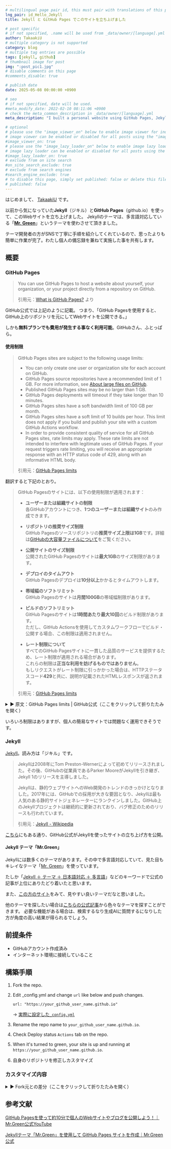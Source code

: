 ```yaml
---
# multilingual page pair id, this must pair with translations of this page. (This name must be unique)
lng_pair: id_Hello_Jekyll
title: Jekyll と GitHub Pages でこのサイトを立ち上げました

# post specific
# if not specified, .name will be used from _data/owner/[language].yml
author: TakaakiU
# multiple category is not supported
category: blog
# multiple tag entries are possible
tags: [jekyll, github]
# thumbnail image for post
img: ":post_pic1.jpg"
# disable comments on this page
#comments_disable: true

# publish date
date: 2025-05-08 00:00:00 +0900

# seo
# if not specified, date will be used.
#meta_modify_date: 2022-02-10 08:11:06 +0900
# check the meta_common_description in _data/owner/[language].yml
meta_description: "I built a personal website using GitHub Pages, Jekyll, and the Jekyll theme Mr. Green. I'll share the site along with a simple overview of the steps I took to create it."

# optional
# please use the "image_viewer_on" below to enable image viewer for individual pages or posts (_posts/ or [language]/_posts folders).
# image viewer can be enabled or disabled for all posts using the "image_viewer_posts: true" setting in _data/conf/main.yml.
#image_viewer_on: true
# please use the "image_lazy_loader_on" below to enable image lazy loader for individual pages or posts (_posts/ or [language]/_posts folders).
# image lazy loader can be enabled or disabled for all posts using the "image_lazy_loader_posts: true" setting in _data/conf/main.yml.
#image_lazy_loader_on: true
# exclude from on site search
#on_site_search_exclude: true
# exclude from search engines
#search_engine_exclude: true
# to disable this page, simply set published: false or delete this file
# published: false
---
```


はじめまして、 [TakaakiU](https://github.com/takaakiu) です。

以前から気になっていた**Jekyll**（ジキル）と**GitHub Pages**（github.io）を使って、このWebサイトを立ち上げました。
Jekyllのテーマは、多言語対応している「**[Mr. Green](https://github.com/MrGreensWorkshop/MrGreen-JekyllTheme)**」というテーマを使わさせて頂きました。

テーマ開発者の方がSNSで丁寧に手順を紹介してくれているので、思ったよりも簡単に作業が完了。わたし個人の備忘録を兼ねて実施した事を共有します。

## 概要

### GitHub Pages

> You can use GitHub Pages to host a website about yourself, your organization, or your project directly from a repository on GitHub.
>
> 引用元：[What is GitHub Pages?](https://docs.github.com/en/pages/getting-started-with-github-pages/what-is-github-pages) より

GitHub公式では上記のように記載。
つまり、「GitHub Pagesを使用すると、GitHub上のリポジトリを元にしてWebサイトを公開できる。」

しかも**無料プランでも費用が発生する事なく利用可能**。GitHubさん、ふとっぱら。

#### 使用制限

> GitHub Pages sites are subject to the following usage limits:
>
> - You can only create one user or organization site for each account on GitHub.
> - GitHub Pages source repositories have a recommended limit of 1 GB. For more information, see [About large files on GitHub](https://docs.github.com/en/repositories/working-with-files/managing-large-files/about-large-files-on-github#file-and-repository-size-limitations).
> - Published GitHub Pages sites may be no larger than 1 GB.
> - GitHub Pages deployments will timeout if they take longer than 10 minutes.
> - GitHub Pages sites have a soft bandwidth limit of 100 GB per month.
> - GitHub Pages sites have a soft limit of 10 builds per hour. This limit does not apply if you build and publish your site with a custom GitHub Actions workflow.
> - In order to provide consistent quality of service for all GitHub Pages sites, rate limits may apply. These rate limits are not intended to interfere with legitimate uses of GitHub Pages. If your request triggers rate limiting, you will receive an appropriate response with an HTTP status code of 429, along with an informative HTML body.
>
> 引用元：[GitHub Pages limits](https://docs.github.com/en/pages/getting-started-with-github-pages/github-pages-limits)

翻訳すると下記のとおり。

> GitHub Pagesのサイトには、以下の使用制限が適用されます：
>
> - **ユーザーまたは組織サイトの制限**  
>   各GitHubアカウントにつき、**1つのユーザーまたは組織サイト**のみ作成できます。
>
> - **リポジトリの推奨サイズ制限**  
>   GitHub Pagesのソースリポジトリの**推奨サイズ上限は1GB**です。詳細は[GitHubの大容量ファイルについて](https://docs.github.com/en/github/managing-large-files/about-large-files-on-github)をご覧ください。
>
> - **公開サイトのサイズ制限**  
>   公開されたGitHub Pagesのサイトは**最大1GB**のサイズ制限があります。
>
> - **デプロイのタイムアウト**  
>   GitHub Pagesのデプロイは**10分以上**かかるとタイムアウトします。
>
> - **帯域幅のソフトリミット**  
>   GitHub Pagesのサイトは**月間100GB**の帯域幅制限があります。
>
> - **ビルドのソフトリミット**  
>   GitHub Pagesのサイトは**1時間あたり最大10回**のビルド制限があります。  
>   ただし、GitHub Actionsを使用してカスタムワークフローでビルド・公開する場合、この制限は適用されません。
>
> - **レート制限について**  
>   すべてのGitHub Pagesサイトに一貫した品質のサービスを提供するため、レート制限が適用される場合があります。  
>   これらの制限は**正当な利用を妨げるものではありません**。  
>   もしリクエストがレート制限に引っかかった場合は、HTTPステータスコード**429**と共に、説明が記載されたHTMLレスポンスが返されます。
>
> 引用元：[GitHub Pages limits](https://docs.github.com/en/pages/getting-started-with-github-pages/github-pages-limits)

<details markdown="1">

<summary>▶ 原文：GitHub Pages limits | GitHub公式（ここをクリックして折りたたみを開く）</summary>

**折りたたみ - ここから**

---

## Usage limits

GitHub Pages is not intended for or allowed to be used as a free web-hosting service to run your online business, e-commerce site, or any other website that is primarily directed at either facilitating commercial transactions or providing commercial software as a service (SaaS). GitHub Pages sites shouldn't be used for sensitive transactions like sending passwords or credit card numbers.

In addition, your use of GitHub Pages is subject to the [GitHub Terms of Service](https://docs.github.com/en/site-policy/github-terms/github-terms-of-service), including the restrictions on get-rich-quick schemes, sexually obscene content, and violent or threatening content or activity.

GitHub Pages sites are subject to the following usage limits:

- You can only create one user or organization site for each account on GitHub.

- GitHub Pages source repositories have a recommended limit of 1 GB. For more information, see [About large files on GitHub](https://docs.github.com/en/repositories/working-with-files/managing-large-files/about-large-files-on-github#file-and-repository-size-limitations).

- Published GitHub Pages sites may be no larger than 1 GB.

- GitHub Pages deployments will timeout if they take longer than 10 minutes.

- GitHub Pages sites have a soft bandwidth limit of 100 GB per month.

- GitHub Pages sites have a soft limit of 10 builds per hour. This limit does not apply if you build and publish your site with a custom GitHub Actions workflow.

- In order to provide consistent quality of service for all GitHub Pages sites, rate limits may apply. These rate limits are not intended to interfere with legitimate uses of GitHub Pages. If your request triggers rate limiting, you will receive an appropriate response with an HTTP status code of `429`, along with an informative HTML body.

If your site exceeds these usage quotas, we may not be able to serve your site, or you may receive a polite email from GitHub Support suggesting strategies for reducing your site's impact on our servers, including putting a third-party content distribution network (CDN) in front of your site, making use of other GitHub features such as releases, or moving to a different hosting service that might better fit your needs.

---

**折りたたみ - ここまで**

</details>

いろいろ制限はありますが、個人の簡易なサイトでは問題なく運用できそうです。

### Jekyll

[Jekyll](https://jekyllrb.com/)。読み方は「ジキル」です。

> Jekyllは2008年にTom Preston-Wernerによって初めてリリースされました。その後、GitHubの従業員であるParker MooreがJekyllを引き継ぎ、Jekyll 1のリリースを主導しました。
> 
> Jekyllは、静的ウェブサイトへのWeb開発のトレンドのきっかけとなりました。2017年には、GitHubでの採用が大きな要因となり、Jekyllは最も人気のある静的サイトジェネレーターにランクインしました。GitHub上のJekyllプロジェクトは継続的に更新されており、バグ修正のためのリリースも行われています。
> 
> 引用元：[Jekyll - Wikipedia](https://en.wikipedia.org/wiki/Jekyll_(software)#History)

[こちら](https://docs.github.com/en/pages/setting-up-a-github-pages-site-with-jekyll/creating-a-github-pages-site-with-jekyll)にもある通り、GitHub公式がJekyllを使ったサイトの立ち上げ方を公開。

#### Jekyll テーマ「Mr.Green」

Jekyllには数多くのテーマがあります。その中で多言語対応していて、見た目もキレイなテーマ「[Mr. Green](https://github.com/MrGreensWorkshop/MrGreen-JekyllTheme)」を使っています。

たしか「[Jekyll ＋ テーマ ＋ 日本語対応 ＋ 多言語](https://www.google.com/search?q=Jekyll+テーマ+日本語対応+多言語)」などのキーワードで公式の記事が上位にありたどり着いたと思います。

また、[この方のサイト](https://blog.ingen084.net/posts/2023-06-18-renew-again)をみて、見やすい良いテーマだなと思いました。

他のテーマを探したい場合は[こちらの公式記事](https://jekyllrb.com/docs/themes/)から色々なテーマを探すことができます。
必要な機能がある場合は、検索するなり生成AIに質問するになりした方が角度の高い結果が得られるでしょう。


## 前提条件

- GitHubアカウント作成済み
- インターネット環境に接続していること

## 構築手順

1. Fork the repo.

1. Edit _config.yml and change `url` like below and push changes.

    ```
    url: "https://your_github_user_name.github.io"
    ```

    → [実際に設定した`_config.yml`](https://github.com/takaakiu/takaakiu.github.io/blob/main/_config.yml)

1. Rename the repo name to `your_github_user_name.github.io`.

1. Check Deploy status `Actions` tab on the repo.

1. When it's turned to green, your site is up and running at
    `https://your_github_user_name.github.io`.

1. 自身のリポジトリを修正しカスタマイズ

### カスタマイズ内容

<details markdown="1">

<summary>▶ Fork元との差分（ここをクリックして折りたたみを開く）</summary>

**折りたたみ - ここから**

---

#### _data/conf/main.yml

```diff:_data/conf/main.yml
- language_switch_lang_list: [en, ja, pt, fr, zh, ko, tr, es]
+ # language_switch_lang_list: [en, ja, pt, fr, zh, ko, tr, es]
+ language_switch_lang_list: [en, ja]
```

#### _data/content/projects/en.yml

```diff:_data/content/projects/en.yml
# you can move this content to front matter of [language]/tabs/projects.md
###########################################################
#                Projects Page Data
###########################################################
page_data:
  main:
    header: "Projects"
-     info: "Your Project page description."
+     info: "Post project development records, documents, and notices."
    text_color: "white"
    # if you don't want to use background image, comment it. back_color will be activated.
    img: ":projects-heading.jpg"
    back_color: "lightblue"

  category:
-     - title: "Example"
-       type: id_example
+     - title: "Dev Logs"
+       type: id_devlogs
      color: "gray"
-     - title: "Picture"
-       type: id_picture 
+     - title: "Documents"
+       type: id_documents
      color: "#62b462"
-     - title: "Quote"
-       type: id_quote 
+     - title: "Notices"
+       type: id_notices
      color: "#2FD0ED"

  list:
-     # example
-     - type: id_example
-       project_name: "Example Project"
-       project_excerpt: "Examples"
+     # devlogs
+     - type: id_devlogs
+       project_name: "Nitaku"
+       project_excerpt: "A mobile app that allows you to create a tier table by repeating two choices."
      img: ":project1_thumb.jpg"
      img_title: "img title1"
-       date: "2021-03-13"
+       date: "2025-05-18"
      post: |
-         # Examples
+         # Dev Logs

        This is an example page to display markdown related styles for Mr. Green Jekyll Theme.

        ### Headings (centered)
        {:data-align="center"}

        # Heading 1

        ## Heading 2

        ### Heading 3

        #### Heading 4

        ##### Heading 5

        ###### Heading 6

        ***

        ### Paragraphs

        #### Paragraph

        **William Shakespeare**, Let me not to the marriage of true minds
        Admit impediments. Love is not love
        Which alters when it alteration finds,
        Or bends with the remover to remove.
        O no, it is an ever-fixed mark
        That looks on tempests and is never shaken;
        It is the star to every wand'ring barque,
        Whose worth's unknown, although his height be taken.
        Love's not Time's fool, though rosy lips and cheeks
        Within his bending sickle's compass come;
        Love alters not with his brief hours and weeks,
        But bears it out even to the edge of doom.
        If this be error and upon me proved,
        I never writ, nor no man ever loved.

        #### Texts

        Quoted text `Hello world`

        Bold text **Hello world**

        Italic text _Hello world_

        kbd text <kbd>Hello world</kbd>

        #### Blockquote

        > **William Shakespeare**, Let me not to the marriage of true minds
        Admit impediments. Love is not love
        Which alters when it alteration finds,
        Or bends with the remover to remove.
        O no, it is an ever-fixed mark
        That looks on tempests and is never shaken;
        It is the star to every wand'ring barque,
        Whose worth's unknown, although his height be taken.
        Love's not Time's fool, though rosy lips and cheeks
        Within his bending sickle's compass come;
        Love alters not with his brief hours and weeks,
        But bears it out even to the edge of doom.
        If this be error and upon me proved,
        I never writ, nor no man ever loved.

        ### Link

        This is [Mr. Green Jekyll Theme](https://github.com/MrGreensWorkshop/MrGreen-JekyllTheme), a simple theme built for [Jekyll](https://jekyllrb.com/).

        ### Picture

        ![such a lovely place](:projects-heading.jpg)

        ### Picture (centered)

        ![such a lovely place](:project1_thumb.jpg){:data-align="center"}

        ### Lists

        - Apple
        - Banana
        - Orange

        1. Fruits
            1. Apples
                - Granny Smith
                - Mutsu
            1. Bananas
                - Cavendish
                - Red
        1. Vegetables

        ***

        ### Tables

        #### Small Table (centered)

        | Fruits(not aligned) | Alignment (centered) | num (right align) |
        | ------------------- | :------------------: | ----------------: |
        | Apple               |       centered       |              9999 |
        | Banana              |  centered long text  |               999 |
        | Orange              |       centered       |                99 |
        | Lemon               |       centered       |                 9 |
        {:data-align="center"}

        #### Wide Table (centered)

        scroll enabled when page is narrow

        | Fruits | num (left align) | num (right align) | num  | num  | num  |
        | ------ | :--------------- | ----------------: | ---- | ---- | ---- |
        | Apple  | 1111             |              1111 | 2222 | 3333 | 4444 |
        | Banana | 111              |               111 | 222  | 333  | 444  |
        | Orange | 11               |                11 | 22   | 33   | 44   |
        | Lemon  | 1                |                 1 | 2    | 3    | 4    |
        {:data-align="center"}

        #### Wider Table

        scroll enabled when page is narrow

        | Fruits | num (left align) | num (right align) | num  | num  | num  | num  | num  | num  |
        | ------ | :--------------- | ----------------: | ---- | ---- | ---- | ---- | ---- | ---- |
        | Apple  | 1111             |              1111 | 2222 | 3333 | 4444 | 5555 | 6666 | 7777 |
        | Banana | 111              |               111 | 222  | 333  | 444  | 555  | 666  | 777  |
        | Orange | 11               |                11 | 22   | 33   | 44   | 55   | 66   | 77   |
        | Lemon  | 1                |                 1 | 2    | 3    | 4    | 5    | 6    | 7    |

        ### Code

        #### Quote

        ```python
        for i in range(5, 10):
          print(i)
        ```

-     # picture 
-     - type: id_picture 
-       project_name: "Example Project"
-       project_excerpt: "Picture"
+     # documents
+     - type: id_documents
+       project_name: "Documents"
+       project_excerpt: "Post project tutorials, guides, specifications, and manuals."
      img: ":project2_thumb.jpg"
      img_title: "img title2"
-       date: "2021-04-23"
+       date: "2025-05-18"
      post: |
        # Title
        This is project content.

        ![Image](:project2_thumb.jpg)

-     # quote
-     - type: id_quote 
- 	      project_name: "Example Project"
-       project_excerpt: "William Shakespeare"
+     # notices
+     - type: id_notices
+       project_name: "Notices"
+       project_excerpt: "Post updates and defect information on deliverables."
      #img: ":project1_thumb.jpg"
      #img_title: "img title3"
      date: "2021-05-27"
      post: |
        Let me not to the marriage of true minds
        Admit impediments. Love is not love
        Which alters when it alteration finds,
        Or bends with the remover to remove.
        O no, it is an ever-fixed mark
        That looks on tempests and is never shaken;
        It is the star to every wand'ring barque,
        Whose worth's unknown, although his height be taken.
        Love's not Time's fool, though rosy lips and cheeks
        Within his bending sickle's compass come;
        Love alters not with his brief hours and weeks,
        But bears it out even to the edge of doom.
        If this be error and upon me proved,
        I never writ, nor no man ever loved.
-     - type: id_quote 
+     - type: id_notices
      project_name: "Example Project"
      project_excerpt: "Albert Einstein"
      img: ":project2_thumb.jpg"
      img_title: "img title4"
      date: "2021-06-08"
      post: |
        Two things are infinite: the universe and human stupidity; and I'm not sure about the universe.
-     - type: id_quote 
+     - type: id_notices
      project_name: "Example Project"
      project_excerpt: "Mae West"
      img: ":project1_thumb.jpg"
      img_title: "img title5"
      date: "2021-08-20"
      post: |
        You only live once, but if you do it right, once is enough.
-     - type: id_quote 
+     - type: id_notices
      project_name: "Example Project"
      project_excerpt: "Mahatma Gandhi "
      img: ":project2_thumb.jpg"
      img_title: "img title6"
      date: "2021-12-20"
      post: |
        Be the change that you wish to see in the world.

```

#### _data/content/projects/ja.yml

```diff:_data/content/projects/ja.yml
# you can move this content to front matter of [language]/tabs/projects.md
###########################################################
#                Projects Page Data
###########################################################
page_data:
  main:
    header: "プロジェクト"
-     info: "プロジェクトページの説明はこちら。"
+     info: "プロジェクトの開発記録やドキュメント、お知らせを掲載。"
    text_color: "white"
    # if you don't want to use background image, comment it. back_color will be activated.
    img: ":projects-heading.jpg"
    back_color: "lightblue"

  category:
-     - title: "例"
-       type: id_example
+     - title: "開発ログ"
+       type: id_devlogs
      color: "gray"
-     - title: "写真"
-       type: id_picture 
+     - title: "ドキュメント"
+       type: id_documents
      color: "#62b462"
-     - title: "名言"
-       type: id_quote 
+     - title: "お知らせ"
+       type: id_notices
      color: "#2FD0ED"

  list:
-     # example
-     - type: id_example 
-       project_name: "サンプルプロジェクト"
-       project_excerpt: "例"
+     # devlogs
+     - type: id_devlogs
+       project_name: "二択（nitaku）"
+       project_excerpt: "2つの選択肢を繰り返すことで、Tier表を作成できるモバイルアプリ。"
      img: ":project1_thumb.jpg"
      img_title: "img title1"
-       date: "2021-03-13"
+       date: "2025-05-18"
      post: |
-         # Examples
+         # Dev Logs

        This is an example page to display markdown related styles for Mr. Green Jekyll Theme.

        ### Headings (centered)
        {:data-align="center"}

        # Heading 1

        ## Heading 2

        ### Heading 3

        #### Heading 4

        ##### Heading 5

        ###### Heading 6

        ***

        ### Paragraphs

        #### Paragraph

        **William Shakespeare**, Let me not to the marriage of true minds
        Admit impediments. Love is not love
        Which alters when it alteration finds,
        Or bends with the remover to remove.
        O no, it is an ever-fixed mark
        That looks on tempests and is never shaken;
        It is the star to every wand'ring barque,
        Whose worth's unknown, although his height be taken.
        Love's not Time's fool, though rosy lips and cheeks
        Within his bending sickle's compass come;
        Love alters not with his brief hours and weeks,
        But bears it out even to the edge of doom.
        If this be error and upon me proved,
        I never writ, nor no man ever loved.

        #### Texts

        Quoted text `Hello world`

        Bold text **Hello world**

        Italic text _Hello world_

        kbd text <kbd>Hello world</kbd>

        #### Blockquote

        > **William Shakespeare**, Let me not to the marriage of true minds
        Admit impediments. Love is not love
        Which alters when it alteration finds,
        Or bends with the remover to remove.
        O no, it is an ever-fixed mark
        That looks on tempests and is never shaken;
        It is the star to every wand'ring barque,
        Whose worth's unknown, although his height be taken.
        Love's not Time's fool, though rosy lips and cheeks
        Within his bending sickle's compass come;
        Love alters not with his brief hours and weeks,
        But bears it out even to the edge of doom.
        If this be error and upon me proved,
        I never writ, nor no man ever loved.

        ### Link

        This is [Mr. Green Jekyll Theme](https://github.com/MrGreensWorkshop/MrGreen-JekyllTheme), a simple theme built for [Jekyll](https://jekyllrb.com/).

        ### Picture

        ![such a lovely place](:projects-heading.jpg)

        ### Picture (centered)

        ![such a lovely place](:project1_thumb.jpg){:data-align="center"}

        ### Lists

        - Apple
        - Banana
        - Orange

        1. Fruits
            1. Apples
                - Granny Smith
                - Mutsu
            1. Bananas
                - Cavendish
                - Red
        1. Vegetables

        ***

        ### Tables

        #### Small Table (centered)

        | Fruits(not aligned) | Alignment (centered) | num (right align) |
        | ------------------- | :------------------: | ----------------: |
        | Apple               |       centered       |              9999 |
        | Banana              |  centered long text  |               999 |
        | Orange              |       centered       |                99 |
        | Lemon               |       centered       |                 9 |
        {:data-align="center"}

        #### Wide Table (centered)

        scroll enabled when page is narrow

        | Fruits | num (left align) | num (right align) | num  | num  | num  |
        | ------ | :--------------- | ----------------: | ---- | ---- | ---- |
        | Apple  | 1111             |              1111 | 2222 | 3333 | 4444 |
        | Banana | 111              |               111 | 222  | 333  | 444  |
        | Orange | 11               |                11 | 22   | 33   | 44   |
        | Lemon  | 1                |                 1 | 2    | 3    | 4    |
        {:data-align="center"}

        #### Wider Table

        scroll enabled when page is narrow

        | Fruits | num (left align) | num (right align) | num  | num  | num  | num  | num  | num  |
        | ------ | :--------------- | ----------------: | ---- | ---- | ---- | ---- | ---- | ---- |
        | Apple  | 1111             |              1111 | 2222 | 3333 | 4444 | 5555 | 6666 | 7777 |
        | Banana | 111              |               111 | 222  | 333  | 444  | 555  | 666  | 777  |
        | Orange | 11               |                11 | 22   | 33   | 44   | 55   | 66   | 77   |
        | Lemon  | 1                |                 1 | 2    | 3    | 4    | 5    | 6    | 7    |

        ### Code

        #### Quote

        ```python
        for i in range(5, 10):
          print(i)
        ```

-     # picture 
-     - type: id_picture 
-       project_name: "サンプルプロジェクト"
-       project_excerpt: "写真"
+     # documents
+     - type: id_documents
+       project_name: "ドキュメント"
+       project_excerpt: "プロジェクトに関するチュートリアル、ガイド、仕様書、マニュアルを掲載。"
      img: ":project2_thumb.jpg"
      img_title: "img title2"
-       date: "2021-04-23"
+       date: "2025-05-18"
      post: |
        # Title
        This is project content.

        ![Image](:project2_thumb.jpg)

-     # quote
-     - type: id_quote 
-       project_name: "サンプルプロジェクト"
-       project_excerpt: "William Shakespeare"
+     # notices
+     - type: id_notices
+       project_name: "お知らせ"
+       project_excerpt: "成果物の更新や不具合情報を掲載。"
      #img: ":project1_thumb.jpg"
      #img_title: "img title3"
-       date: "2021-05-27"
+       date: "2025-05-18"
      post: |
        Let me not to the marriage of true minds
        Admit impediments. Love is not love
        Which alters when it alteration finds,
        Or bends with the remover to remove.
        O no, it is an ever-fixed mark
        That looks on tempests and is never shaken;
        It is the star to every wand'ring barque,
        Whose worth's unknown, although his height be taken.
        Love's not Time's fool, though rosy lips and cheeks
        Within his bending sickle's compass come;
        Love alters not with his brief hours and weeks,
        But bears it out even to the edge of doom.
        If this be error and upon me proved,
        I never writ, nor no man ever loved.
-     - type: id_quote
+     - type: id_notices
      project_name: "サンプルプロジェクト"
      project_excerpt: "Albert Einstein"
      img: ":project2_thumb.jpg"
      img_title: "img title4"
      date: "2021-06-08"
      post: |
        Two things are infinite: the universe and human stupidity; and I'm not sure about the universe.
-     - type: id_quote
+     - type: id_notices
      project_name: "サンプルプロジェクト"
      project_excerpt: "Mae West"
      img: ":project1_thumb.jpg"
      img_title: "img title5"
      date: "2021-08-20"
      post: |
        You only live once, but if you do it right, once is enough.
-     - type: id_quote
+     - type: id_notices
      project_name: "サンプルプロジェクト"
      project_excerpt: "Mahatma Gandhi "
      img: ":project2_thumb.jpg"
      img_title: "img title6"
      date: "2021-12-20"
      post: |
        Be the change that you wish to see in the world.
```

#### _data/lang/en.yml

```diff:_data/lang/en.yml
# Mr. Green Jekyll Theme (https://github.com/MrGreensWorkshop/MrGreen-JekyllTheme)
# Copyright (c) 2022 Mr. Green's Workshop https://www.MrGreensWorkshop.com
# Licensed under MIT

lng:
  name: English
  # based on ISO_639-1 https://en.wikipedia.org/wiki/List_of_ISO_639-1_codes
  code: en
  # specifically needed for open-graph meta og:locale. if open_graph or html_lng_with_country_code not enabled in _data/conf/main.yml, it's not necessary.
  # For html tags, you can enable or disable using html_lng_with_country_code defined in _data/conf/main.yml
  # based on ISO_3166-1 https://en.wikipedia.org/wiki/ISO_3166-1_alpha-2
  country: US
  switch_title: En
  offer:
    title: Language
    msg_page: View this page in English.
    # if page translation is not available, use this.
    msg_site: To home

date:
  # if %b is used in the long format, it will be replaced with the corresponding item in 'months' list below.
  long: "%b %-d, %Y"
  day: "%d"
  year: "%Y"
  # months itself also used in Archive page.
  months: [Jan, Feb, Mar, Apr, May, Jun, Jul, Aug, Sep, Oct, Nov, Dec]

not_found:
  header: Page not found
  line1: The page you requested could not be found.
  line2: Try menu, or site search if available.

no_translation_tooltip: No Translation

navigation:
  contact_header: Contact
  side_navigation_button: Side menu
  scroll_back_to_top: Back to top

color_scheme_switch_tooltip: Color scheme

search:
  placeholder: Search
  noResultText: No results were found.

image_viewer:
  load_error: The image could not be loaded.

copyright:
  additional_text: " All rights reserved."

creative_commons:
  some_rights_reserved: Some rights reserved.
  # check _data/owner/[language].yml for license type.
  by: Except where otherwise noted, content on this web site is licensed under a Creative Commons Attribution 4.0 International License.
  by-nd: Except where otherwise noted, content on this web site is licensed under a Creative Commons Attribution-NoDerivatives 4.0 International License.
  by-sa: Except where otherwise noted, content on this web site is licensed under a Creative Commons Attribution-ShareAlike 4.0 International License.
  by-nc: Except where otherwise noted, content on this web site is licensed under a Creative Commons Attribution-NonCommercial 4.0 International License.
  by-nc-nd: Except where otherwise noted, content on this web site is licensed under a Creative Commons Attribution-NonCommercial-NoDerivatives 4.0 International License.
  by-nc-sa: Except where otherwise noted, content on this web site is licensed under a Creative Commons Attribution-NonCommercial-ShareAlike 4.0 International License.

# for 404 layout
not-found:
  title: "404"

# for post layout
post:
  read_time:
    unit: " min"
    text: " read"
    # c for char w for word
    word_char: w
    # char or words per minute
    per_minute: 200
  pager_buttons:
-     older_post: "← Older Post"
-     newer_post: "Newer Post →"
+     older_post: "👈 Older Post"
+     newer_post: "Newer Post 👉"
    first_post: First
    last_post: Last
  comments:
    noscript: Please enable JavaScript to view the Comments.
    disqus:
      count_title: Comments
      click_to_load: "Load comments"
      consent:
        title: Comments (Disqus.com)
        text: >
          Comment feature is hosted by a third party. By showing the external content you accept the $terms and $privacy_policy of disqus.com.
          <br>If you prefer to opt out of targeted advertising, open $settings_link and click "opt-out" button and close. Return here and load comments.
        terms_link_text: Terms of Service
        privacy_link_text: Privacy Policy
        settings_link_text: this link
        button:
          load_once: Show only this time
          load_and_do_not_ask_again: Always show
  table_of_contents:
    heading: Contents
    tooltip:
      move: Drag to move
      close: Close
  share:
    heading: Share on
    link_copied: Link copied!
    tooltip:
      # keys need to match with _data/share.yml
      twitter: Twitter
      facebook: Facebook
      telegram: Telegram
      linkedin: LinkedIn
      email: Email
      copy_link: Copy link

# for post-list layout
post-list:
  title: Blog
  button_name: Blog
  upside_down_tabs:
    tab:
      all: All
      categories: Categories
      tags: Tags
      years: Years
      clear: Clear
      close: Close
      tooltip:
        clear: Clear
        close: Close
    msg:
      property_list:
        # keys need to match with /query/post-query.json
        tags: Tag
        category: Category
        year: Year
      # you can use these wildcards, {property} {value} {thumb}
      resultFoundTitleFormat: "{property} : {thumb}"

# for home layout
home:
  title: Welcome
  button_name: Home
  new_posts_title: New Articles
  new_posts_show_more_button: View More ...

# for archives layout
archives:
  title: Archive
  button_name: Archive
  page_header: Archive

# for about layout
about:
-   title: About
-   button_name: About
+   title: TakaakiU
+   button_name: TakaakiU
  email_title: email

# for links layout
links:
  title: Links
  button_name: Links
  link_text: Web site
  info_text: Info

# for projects layout
projects:
  title: Projects
  button_name: Projects
  read_more_text: Read more
  read_less_text: Read less

# for privacy-policy layout
privacy-policy:
  title: &privacy_policy_title Privacy policy

# constants to be replaced for
constants:
  greetings: Hello
  welcome: Welcome
-   sample: Sample
+   # sample: Sample

# for contact form
contact_form:
  button_name: Contact Form
  formLoadingText: Loading the Contact Form...

# for cookie consent
cookie_consent:
  privacy_policy_link_text: *privacy_policy_title
  side_nav_setting_button_tooltip: &cookie_settings Cookie settings
  panel_bar:
    msg: >
      This website uses cookies to optimize site functionality.
      It will be activated with your approval.
    privacy_msg: Check $privacy_link.
    buttons:
      accept: &accept_button Allow all
      settings: Customize
      deny: &deny_button Deny
      close: Close
  panel_settings:
    title: *cookie_settings
    msg: >
      This website uses cookies to optimize site functionality.
      It will be activated with your approval. Please click each item below for cookie policy.
    privacy_msg: Check $privacy_link.
    buttons:
      accept: *accept_button
      save: Allow selection
      deny: *deny_button
    always_active: Always active
    consent_types:
      necessary:
        title: Strictly necessary cookies
        info: >
          These cookies are essential for the website function and cannot be disable.
          They are usually set when site function like color scheme etc. is changed.
          These cookies do not store any personally identifiable information.
          $gtag_info
      analytics:
        title: Performance cookies
        info: $gtag_info
      preferences:
        title: Functionality cookies
        info: $gtag_info
      advertising:
        title: Targeting and advertising cookies
        info: $gtag_info
    gtag_info:
      # from https://support.google.com/tagmanager/answer/10718549#consent-types
      ad_storage: >
        Enables storage (such as cookies) related to advertising.
      analytics_storage: >
        Enables storage (such as cookies) related to analytics e.g. visit duration.
      functionality_storage: >
        Enables storage that supports the functionality of the website or app e.g. language settings.
      personalization_storage: >
        Enables storage related to personalization e.g. video recommendations.
      security_storage: >
        Enables storage related to security such as authentication functionality,
        fraud prevention, and other user protection.

```

#### _data/lang/ja.yml

```diff:_data/lang/ja.yml
# Mr. Green Jekyll Theme (https://github.com/MrGreensWorkshop/MrGreen-JekyllTheme)
# Copyright (c) 2022 Mr. Green's Workshop https://www.MrGreensWorkshop.com
# Licensed under MIT

lng:
  name: 日本語
  # based on ISO_639-1 https://en.wikipedia.org/wiki/List_of_ISO_639-1_codes
  code: ja
  # specifically needed for open-graph meta og:locale. if open_graph or html_lng_with_country_code not enabled in _data/conf/main.yml, it's not necessary.
  # For html tags, you can enable or disable using html_lng_with_country_code defined in _data/conf/main.yml
  # based on ISO_3166-1 https://en.wikipedia.org/wiki/ISO_3166-1_alpha-2
  country: JP
  switch_title: Jp
  offer:
    title: 言語
    msg_page: このページを日本語で表示する。
    # if page translation is not available, use this.
    msg_site: 日本語ホームへ

date:
  # if %b is used in the long format, it will be replaced with the corresponding item in 'months' list below.
  long: "%Y年%m月%d日"
  day: "%d日"
  year: "%Y年"
  # months itself also used in Archive page.
  months: [1月, 2月, 3月, 4月, 5月, 6月, 7月, 8月, 9月, 10月, 11月, 12月]

not_found:
  header: ページが見つかりませんでした。
  line1: リクエストされたページが見つかりませんでした。
  line2: メニューを試すか、利用可能な場合はサイト検索を試してください。

no_translation_tooltip: 訳がありません

navigation:
  contact_header: コンタクト
  side_navigation_button: サイドメニュー
  scroll_back_to_top: トップへ戻る

color_scheme_switch_tooltip: 配色

search:
  placeholder: 検索
  noResultText: 何も見つかりませんでした。

image_viewer:
  load_error: 画像が読み込めませんでした。

copyright:
  additional_text: " 著作権で保護されています。"

creative_commons:
  some_rights_reserved: 一部の権利は留保されています。
  # check _data/owner/[language].yml for license type.
  by: 特に明記されていない限り、このWebサイトのコンテンツはクリエイティブ・コモンズ 表示 4.0 国際 ライセンスの下に提供されています。
  by-nd: 特に明記されていない限り、このWebサイトのコンテンツはクリエイティブ・コモンズ 表示 - 改変禁止 4.0 国際 ライセンスの下に提供されています。
  by-sa: 特に明記されていない限り、このWebサイトのコンテンツはクリエイティブ・コモンズ 表示 - 継承 4.0 国際 ライセンスの下に提供されています。
  by-nc: 特に明記されていない限り、このWebサイトのコンテンツはクリエイティブ・コモンズ 表示 - 非営利 4.0 国際 ライセンスの下に提供されています。
  by-nc-nd: 特に明記されていない限り、このWebサイトのコンテンツはクリエイティブ・コモンズ 表示 - 非営利 - 改変禁止 4.0 国際 ライセンスの下に提供されています。
  by-nc-sa: 特に明記されていない限り、このWebサイトのコンテンツはクリエイティブ・コモンズ 表示 - 非営利 - 継承 4.0 国際 ライセンスの下に提供されています。

# for 404 layout
not-found:
  title: "404"

# for post layout
post:
  read_time:
    unit: "分"
    text: "で読めます"
    # c for char w for word
    word_char: c
    # char or words per minute
    per_minute: 500
  pager_buttons:
-     older_post: "← 古い投稿へ"
-     newer_post: "新しい投稿へ →"
+     older_post: "👈 古い記事へ"
+     newer_post: "新しい記事へ 👉"
    first_post: First
    last_post: Last
  comments:
    noscript: コメントを表示するには、JavaScriptを有効にしてください。
    disqus:
      count_title: コメント
      click_to_load: "コメントを表示する"
      consent:
        title: コメント (Disqus.com)
        text: >
          コメント機能はサードパーティによってホストされています。 外部コンテンツを表示することにより、disqus.comの$termsと$privacy_policyに同意したことになります。
          <br>ターゲットを絞った広告をオプトアウトする場合は、$settings_linkを開き、「opt-out」ボタンをクリックして閉じます。 ここに戻ってコメントを表示してください。
        terms_link_text: 利用規約
        privacy_link_text: プライバシーポリシー
        settings_link_text: このリンク
        button:
          load_once: 今回のみ表示
          load_and_do_not_ask_again: 常に表示
  table_of_contents:
    heading: 見出し
    tooltip:
      move: ドラッグして移動
      close: 閉じる
  share:
    heading: シェア
    link_copied: リンクがコピーされました!
    tooltip:
      # keys need to match with _data/share.yml
      twitter: Twitter
      facebook: Facebook
      telegram: Telegram
      linkedin: LinkedIn
      email: メール
      copy_link: リンクをコピー

# for post-list layout
post-list:
  title: ブログ
  button_name: ブログ
  upside_down_tabs:
    tab:
      all: 全て
      categories: カテゴリー
      tags: タグ
      years: 年
      clear: クリア
      close: 閉じる
      tooltip:
        clear: クリア
        close: 閉じる
    msg:
      property_list:
        # keys need to match with /query/post-query.json
        tags: タグ
        category: カテゴリー
        year: 年
      # you can use these wildcards, {property} {value} {thumb}
      resultFoundTitleFormat: "{property} : {thumb}"

# for home layout
home:
  title: ようこそ
  button_name: ホーム
  new_posts_title: 新着記事
  new_posts_show_more_button: もっと見る ...

# for archives layout
archives:
  title: アーカイブ
  button_name: アーカイブ
  page_header: アーカイブ

# for about layout
about:
-   title: 私について
-   button_name: 私について
+   title: TakaakiU
+   button_name: TakaakiU
  email_title: メール

# for links layout
links:
  title: リンク
  button_name: リンク
  link_text: Webサイト
  info_text: 説明

# for projects layout
projects:
  title: プロジェクト
  button_name: プロジェクト
  read_more_text: 続きを読む
  read_less_text: 閉じる

# for privacy-policy layout
privacy-policy:
  title: &privacy_policy_title プライバシーポリシー

# constants to be replaced for
constants:
  greetings: こんにちは
  welcome: ようこそ
-   sample: サンプル
+   # sample: サンプル

# for contact form
contact_form:
  button_name: お問い合わせフォーム
  formLoadingText: お問い合わせフォームの読み込み中…

# for cookie consent
cookie_consent:
  privacy_policy_link_text: *privacy_policy_title
  side_nav_setting_button_tooltip: &cookie_settings クッキー設定
  panel_bar:
    msg: >
      当Webサイトは、機能を最適化するためにクッキーを使用しています。
      承認後に有効になります。
    privacy_msg: $privacy_linkを確認する。
    buttons:
      accept: &accept_button 全て許可
      settings: 設定
      deny: &deny_button 拒否
      close: 閉じる
  panel_settings:
    title: *cookie_settings
    msg: >
      当Webサイトは、機能を最適化するためにクッキーを使用しています。
      承認後に有効になります。クッキーポリシーについては、以下の各項目をクリックしてください。
    privacy_msg: $privacy_linkを確認する。
    buttons:
      accept: *accept_button
      save: 選択を許可
      deny: *deny_button
    always_active: 常時有効
    consent_types:
      necessary:
        title: 不可欠なクッキー
        info: >
          このCookieは、Webサイトの機能に不可欠であり、無効にすることはできません。
          通常、配色などのサイト機能を変更したときに設定されます。
          このCookieには、個人を特定できる情報は保存されません。
          $gtag_info
      analytics:
        title: パフォーマンスクッキー
        info: $gtag_info
      preferences:
        title: 機能性クッキー
        info: $gtag_info
      advertising:
        title: ターゲティング広告クッキー
        info: $gtag_info
    gtag_info:
      # from https://support.google.com/tagmanager/answer/10718549#consent-types
      ad_storage: >
        広告に関連する保存（Cookie など）を有効にします。
      analytics_storage: >
        訪問時の滞在時間などの分析に関連する保存（Cookie など）を有効にします。
      functionality_storage: >
        Webサイトまたはアプリの機能（言語設定など）をサポートする保存を有効にします。
      personalization_storage: >
        おすすめの動画など、パーソナライズに関連する保存を有効にします。
      security_storage: >
        認証機能、不正行為防止、その他のユーザー保護など、
        セキュリティに関連する保存を有効にします。

```

#### _data/owner/en.yml

```diff:_data/owner/en.yml
###########################################################
# Owner's Personal Information
###########################################################
# This is your brand name
- brand: "Your Brand"
+ brand: "takaakiu.github.io"

# text below the brand name
brand_sub_text: "$site_sample"

# used for seo meta post author (if it's not defined in post)
- name: "Your Name"
+ name: "TakaakiU"

# home page top header texts
home:
  # you can also use $site_brand, $site_greetings, $site_welcome in line1 and line2 for replacing texts.
  top_header_line1: "$site_welcome"
  # if commented, top header will be a single line
  top_header_line2: "$site_brand"

# about page sub title
about:
  sub_title: "$site_sample"

# if you don't want to add copyright year, comment or leave it blank.
# the year during which the claimed copyright for the work was first asserted.
- copyright_start_year: "2022"
+ copyright_start_year: "2025"

# make sure creative_commons.enable is true in _data/conf/main.yml file
creative_commons:
  # choose your license from https://creativecommons.org/choose/?lang=en
  # then check link address below Selected License and make sure it matches with the list below

  # select one below
  # 1. by        Attribution 4.0 International
  # 2. by-nd     Attribution-NoDerivatives 4.0 International
  # 3. by-sa     Attribution-ShareAlike 4.0 International
  # 4. by-nc     Attribution-NonCommercial 4.0 International
  # 5. by-nc-nd  Attribution-NonCommercial-NoDerivatives 4.0 International
  # 6. by-nc-sa  Attribution-NonCommercial-ShareAlike 4.0 International
-   license_type: "by-sa"
+   license_type: "by"

# seo meta this is needed for each language
# If meta_description is not defined in front matter, it's created from (post / page) content,
# if it has no content, this will be used for page description. It is also used in manifest.json
- meta_common_description: "Your meta description."
+ meta_common_description: "This site was set up to document my personal development experiences and deliverables."

# contact options (side nav bottom and about page)
# the order of the items will be shown as here.
# comment to remove any contact item
contacts:
-   #- github: ""
+   - github: "takaakiu"
  #- email: ""
  #- linkedin: ""
-   #- twitter: ""
+   - twitter: "takaakiu_81z"
  #- mastodon: ""
  #- instagram: ""
  #- youtube: ""
  #- facebook: ""
# to add more, check the _data/const/contact.yml file
#  - your_new_contact: ""

# make sure one of comment engine is enabled in _data/conf/posts.yml file
comments:
  # Create a Disqus account and fill out the items below.
  disqus:
    shortname: ""
  # To use Giscus, go to https://giscus.app and look for the "Configuration".
  # - Enter your repository name, and it will create the following settings for you under "Enable giscus".
  # - Get the corresponding items and fill in the items below.
  # For other settings, please check the _data/conf/posts.yml file.
  giscus:
    repo: ""
    repo-id: ""
    category: ""
    category-id: ""

# if no id is provided, this feature will be disabled.
# make sure your environment does not match with google.analytics.ignore in _data/conf/main.yml
google_analytics_id: ""

# there are different ways to verify web page. One is adding this as meta into html.
# make sure you set meta.google_site_verify: true in _data/conf/main.yml
# make sure your environment does not match with google.site_verification.ignore in _data/conf/main.yml
google_site_verification: ""

# make sure you set contact_form.enable: true in _data/conf/main.yml
# - Create a form in Google Forms. You can use the template named "Contact Information".
# - Customize the form colors and response validation according to your needs.
# - To disable forced Google sign-in, go to "Settings > Response" and switch off the "Limit to 1 response".
# - Click the "Send" button at the top right.
# - Click the link icon from "Send via" list and copy the link.
# - Then paste the link between double quotes.
google_forms_contact_form_url: ""

```

#### _data/owner/ja.yml

```diff:_data/owner/ja.yml
###########################################################
# Owner's Personal Information
###########################################################
# This is your brand name
- brand: "サイト名"
+ brand: "takaakiu.github.io"

# text below the brand name
brand_sub_text: "$site_sample"

# used for seo meta post author (if it's not defined in post)
- name: "作者名"
+ name: "TakaakiU"

# home page top header texts
home:
  # you can also use $site_brand, $site_greetings, $site_welcome in line1 and line2 for replacing texts.
  top_header_line1: "$site_welcome"
  # if commented, top header will be a single line
  top_header_line2: "$site_brand"

# about page sub title
about:
  sub_title: "$site_sample"

# if you don't want to add copyright year, comment or leave it blank.
# the year during which the claimed copyright for the work was first asserted.
- copyright_start_year: "2022"
+ copyright_start_year: "2025"

# make sure creative_commons.enable is true in _data/conf/main.yml file
creative_commons:
  # choose your license from https://creativecommons.org/choose/?lang=en
  # then check link address below Selected License and make sure it matches with the list below

  # select one below
  # 1. by        Attribution 4.0 International
  # 2. by-nd     Attribution-NoDerivatives 4.0 International
  # 3. by-sa     Attribution-ShareAlike 4.0 International
  # 4. by-nc     Attribution-NonCommercial 4.0 International
  # 5. by-nc-nd  Attribution-NonCommercial-NoDerivatives 4.0 International
  # 6. by-nc-sa  Attribution-NonCommercial-ShareAlike 4.0 International
-   license_type: "by-sa"
+   license_type: "by"

# seo meta this is needed for each language
# If meta_description is not defined in front matter, it's created from (post / page) content,
# if it has no content, this will be used for page description. It is also used in manifest.json
- meta_common_description: "メタディスクリプション"
+ meta_common_description: "このサイトは、私の個人的な開発経験と成果物を記録するために開設。"

# contact options (side nav bottom and about page)
# the order of the items will be shown as here.
# comment to remove any contact item
contacts:
-   #- github: ""
+   - github: "takaakiu"
  #- email: ""
  #- linkedin: ""
-   #- twitter: ""
+   - twitter: "takaakiu_81z"
  #- mastodon: ""
  #- instagram: ""
  #- youtube: ""
  #- facebook: ""
# to add more, check the _data/const/contact.yml file
#  - your_new_contact: ""

# make sure one of comment engine is enabled in _data/conf/posts.yml file
comments:
  # Create a Disqus account and fill out the items below.
  disqus:
    shortname: ""
  # To use Giscus, go to https://giscus.app and look for the "Configuration".
  # - Enter your repository name, and it will create the following settings for you under "Enable giscus".
  # - Get the corresponding items and fill in the items below.
  # For other settings, please check the _data/conf/posts.yml file.
  giscus:
    repo: ""
    repo-id: ""
    category: ""
    category-id: ""

# if no id is provided, this feature will be disabled.
# make sure your environment does not match with google.analytics.ignore in _data/conf/main.yml
google_analytics_id: ""

# there are different ways to verify web page. One is adding this as meta into html.
# make sure you set meta.google_site_verify: true in _data/conf/main.yml
# make sure your environment does not match with google.site_verification.ignore in _data/conf/main.yml
google_site_verification: ""

# make sure you set contact_form.enable: true in _data/conf/main.yml
# - Create a form in Google Forms. You can use the template named "Contact Information".
# - Customize the form colors and response validation according to your needs.
# - To disable forced Google sign-in, go to "Settings > Response" and switch off the "Limit to 1 response".
# - Click the "Send" button at the top right.
# - Click the link icon from "Send via" list and copy the link.
# - Then paste the link between double quotes.
google_forms_contact_form_url: ""

```

#### _config.yml

```diff:_config.yml
###########################################################
# Global Configuration (https://jekyllrb.com/docs/configuration/options/)
###########################################################
# if you want to force HTTPS, specify the domain without the http at the start
# set domain: "your_github_user_name.github.io"
domain: ""

# your web site url
# for GitHub Pages, url: "https://your_github_user_name.github.io"
- url: ""
+ url: "https://takaakiu.github.io"

# path to this site
# if your page is located at https://your_github_user_name.github.io/blog, then set baseurl: "/blog"
baseurl: ""

# please use TZ database name column on the list table
# https://en.wikipedia.org/wiki/List_of_tz_database_time_zones
#timezone: ""

###########################################################
# Front Matter Defaults (https://jekyllrb.com/docs/configuration/front-matter-defaults/)
###########################################################
defaults:
  # for posts
  - scope:
      # to separate language posts folders
      path: "_posts"
    values:
      layout: "post"
      permalink: /posts/:path

  # for multilingual posts
  - scope:
      # to separate language posts folders
      path: "*/_posts"
    values:
      hidden: true
      layout: "post"
      permalink: /:path

  # example: enable setting for all pages. You may still need to enable some setting from _data/conf/posts.yml or _data/conf/main.yml
  # - scope:
  #     # an empty string here means all files in the project
  #     path: ""
  #   values:
  #     image_viewer_on: true
  #     image_lazy_loader_on: true

###########################################################
# Markdown Options (https://jekyllrb.com/docs/configuration/markdown/)
# Configuring Jekyll in your GitHub Pages site (https://docs.github.com/en/pages/setting-up-a-github-pages-site-with-jekyll/about-github-pages-and-jekyll)
###########################################################
# This is default for GitHub Pages sites and cannot be changed.
highlighter: rouge
markdown: kramdown
kramdown:
  # This is default for GitHub Pages sites and cannot be changed.
  syntax_highlighter: rouge

###########################################################
# Plugins (Plugins supported by GitHub Pages https://pages.github.com/versions/)
###########################################################
plugins:
  - jekyll-paginate
  - jekyll-redirect-from

# since GitHub Pages runs jekyll with "--safe" flag, we need to add supported plugins in here. (only github supported plugins are allowed)
whitelist:
  - jekyll-paginate
  - jekyll-redirect-from

###########################################################
# jekyll-paginate (https://jekyllrb.com/docs/pagination/)
###########################################################
paginate_path: "/tabs/blog/:num"
# number of post per page
# make sure this matches with post_query_paginator_post_per_page in _data/conf/posts.yml
paginate: 5

###########################################################
# jekyll-redirect-from (https://github.com/jekyll/jekyll-redirect-from)
###########################################################
redirect_from:
  # Disabling generation of redirects.json
  json: false

###########################################################
# html compression (https://jch.penibelst.de)
###########################################################
compress_html:
  clippings: all
  comments: all
  #endings: all
  profile: false
  blanklines: false
  ignore:
    # disable this feature for development env.
    envs: [development]

###########################################################
# js compression (for removing comments(/**/only), line breaks and spaces)
# for debugging js files, simply set linebreak_and_space: false (in production env, this will be enabled automatically)
# for more info about environments (https://jekyllrb.com/docs/configuration/environments/)
###########################################################
compress_js:
  # enable or disable line breaks and space removal feature for development env.
  linebreak_and_space: false
  # disable this feature entirely for development or production env.
  #ignore: development

###########################################################
# Sass (https://jekyllrb.com/docs/assets/)
###########################################################
sass:
  sass_dir: assets/_scss
  # enable css compression
  style: compressed

###########################################################
# Exclude these files or folders from production site
###########################################################
exclude: ["Gemfile*", "vendor", ".github", ".vscode", "README*", "CODE_OF_CONDUCT.md", "LICENSE", "docs"]

```

----

**折りたたみ - ここまで**

</details>

## 参考文献

[GitHub Pagesを使って約10分で個人のWebサイトやブログを公開しよう！｜Mr.Green公式YouTube](https://youtu.be/Sd_KBUH5Lk4?si=6WrDanzMG_TiYmhk)

[Jekyllテーマ「Mr.Green」を使用して GitHub Pages サイトを作成｜Mr.Green公式](https://github.com/MrGreensWorkshop/MrGreen-JekyllTheme/blob/main/README.md#github-pages)

